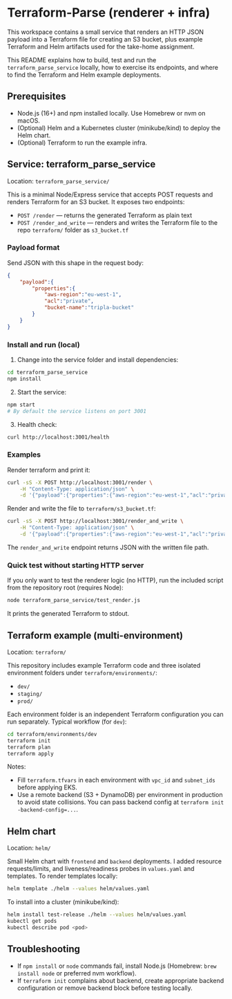 # Terraform-Parse (renderer + infra)

This workspace contains a small service that renders an HTTP JSON payload into a Terraform file for creating an S3 bucket, plus example Terraform and Helm artifacts used for the take-home assignment.

This README explains how to build, test and run the `terraform_parse_service` locally, how to exercise its endpoints, and where to find the Terraform and Helm example deployments.

## Prerequisites
- Node.js (16+) and npm installed locally. Use Homebrew or nvm on macOS.
- (Optional) Helm and a Kubernetes cluster (minikube/kind) to deploy the Helm chart.
- (Optional) Terraform to run the example infra.

## Service: terraform_parse_service
Location: `terraform_parse_service/`

This is a minimal Node/Express service that accepts POST requests and renders Terraform for an S3 bucket. It exposes two endpoints:

- `POST /render` — returns the generated Terraform as plain text
- `POST /render_and_write` — renders and writes the Terraform file to the repo `terraform/` folder as `s3_bucket.tf`

### Payload format
Send JSON with this shape in the request body:

```json
{
	"payload":{
		"properties":{
			"aws-region":"eu-west-1",
			"acl":"private",
			"bucket-name":"tripla-bucket"
		}
	}
}
```

### Install and run (local)
1. Change into the service folder and install dependencies:

```bash
cd terraform_parse_service
npm install
```

2. Start the service:

```bash
npm start
# By default the service listens on port 3001
```

3. Health check:

```bash
curl http://localhost:3001/health
```

### Examples

Render terraform and print it:

```bash
curl -sS -X POST http://localhost:3001/render \
	-H "Content-Type: application/json" \
	-d '{"payload":{"properties":{"aws-region":"eu-west-1","acl":"private","bucket-name":"tripla-bucket"}}}'
```

Render and write the file to `terraform/s3_bucket.tf`:

```bash
curl -sS -X POST http://localhost:3001/render_and_write \
	-H "Content-Type: application/json" \
	-d '{"payload":{"properties":{"aws-region":"eu-west-1","acl":"private","bucket-name":"tripla-bucket"}}}'
```

The `render_and_write` endpoint returns JSON with the written file path.

### Quick test without starting HTTP server
If you only want to test the renderer logic (no HTTP), run the included script from the repository root (requires Node):

```bash
node terraform_parse_service/test_render.js
```

It prints the generated Terraform to stdout.

## Terraform example (multi-environment)
Location: `terraform/`

This repository includes example Terraform code and three isolated environment folders under `terraform/environments/`:
- `dev/`
- `staging/`
- `prod/`

Each environment folder is an independent Terraform configuration you can run separately. Typical workflow (for `dev`):

```bash
cd terraform/environments/dev
terraform init
terraform plan
terraform apply
```

Notes:
- Fill `terraform.tfvars` in each environment with `vpc_id` and `subnet_ids` before applying EKS.
- Use a remote backend (S3 + DynamoDB) per environment in production to avoid state collisions. You can pass backend config at `terraform init -backend-config=...`.

## Helm chart
Location: `helm/`

Small Helm chart with `frontend` and `backend` deployments. I added resource requests/limits, and liveness/readiness probes in `values.yaml` and templates. To render templates locally:

```bash
helm template ./helm --values helm/values.yaml
```

To install into a cluster (minikube/kind):

```bash
helm install test-release ./helm --values helm/values.yaml
kubectl get pods
kubectl describe pod <pod>
```

## Troubleshooting
- If `npm install` or `node` commands fail, install Node.js (Homebrew: `brew install node` or preferred nvm workflow).
- If `terraform init` complains about backend, create appropriate backend configuration or remove backend block before testing locally.


